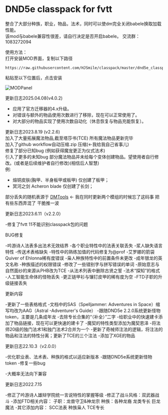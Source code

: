 # DND5e classpack for fvtt

整合了大部分种族，职业，物品，法术，同时可以使dm完全关闭babele换取加载性能。  
该mod与babele兼容性很差，请自行决定是否开启babele。
交流群：1083272094

使用方法：  
打开安装MOD界面，复制以下路径

    https://raw.githubusercontent.com/HJSmile/classpack/master/dnd5e_classpack/module.json

粘贴至以下位置后，点击安装

![MODPanel](./dnd5e_classpack/image/MODPanel.png)

更新日志2025.04.08(v4.0.2)
- 应用了官方迁移器的4.x升级。
- 对错误与额外的物品使用次数进行了移除，现在可以正常使用了。
- 对大部分的物品实现了使用次数自动化（休息恢复与物品充能恢复）。

更新日志2023.8.19 (v2.2.6)  
加入了大量拓展魔法物品,截至塔莎书(TCE) 所有魔法物品更新完毕  
加入了github workflow自动压缩.zip 压缩(←我给我自己省事儿)  
修复了部分已知bug (例如获得魔宠更正为仪式法术)  
引入了更多的未知bug
部分魔法物品并未给每个变体创建物品。望使用者自行修改。(或者是后续维护者自行修改)(相信后人智慧)  
例:  
+ 熔铜皮肤(胸甲、半身板甲或板甲) 仅创建了板甲；
+ 冥河之剑 Acheron blade 仅创建了长剑；

部分丢失的随机表源于
[DMTools](https://github.com/feederze/DMTools) ← 我在同时更新两个模组的时候忘了这码事 把有些东西弄混了 干脆推一波

更新日志2023.6.11（v2.2.0）

-修复了fvtt 11不能识别classpack包的问题

BUG修复

-吟游诗人法表多出法术无效结界
-各个职业特性中的法表关联丢失
-浆人缺失语言特性
-传送术表格缺失
-特性中的熟练加值的代码修复为@prof
-艾罗娜的箭袋 Quiver of Ehlonna稀有度错误
-枭人种族特性中的前置条件未更改
-成年银龙的英文名称
-种族描述的权限错误
-修改了一些错别字与拼写错误的单词
-原始意志与自然面纱的来源从PHB改为TCE
-从法术列表中删除古贤之誓
-法术“探知”的格式
-人工智能生命体的怪物丢失
-更正链甲衫与镶钉皮甲的稀有度为空
-FTD子职的升级链接丢失

更新内容 

-更新了一些表格格式
-文档中的SAS（Spelljammer: Adventures in Space）缩写均改为AAG（Astral -Adventurer's Guide）
-跟随DND5e 2.2.0系统更新怪物token，主要是几条成年龙
-去除专长合集的“（补全）”二字
-给职业中的快速建卡添加了物品链接，现在可以更快速的建卡了
-魔契的特性类型添加为魔契恩泽
-将法师20级的独门法术1和独门法术2合并为一个
-更新了奇械师注法的逻辑，将注法的物品和注法的特性分离；更新了TCE的三个注法
-添加了XGE的物品

更新日志22.10.3（v2.0.0）

-优化职业表、法术表、种族的格式以适应新版本
-跟随DND5e系统更新怪物token
-修复一些bug

-大概率无法向下兼容


更新日志2022.7.15

-修正了吟游诗人雄辩学院统一言说特性的掌握等级
-修正了战斗风格：双武器战斗
-添加FTD相关内容：
 子职：龙兽守卫&神龙宗
 种族：各种龙裔
 龙类专长
 巨龙魔法
-其它添加内容：
 SCC法表
 种族枭人
 TCE专长
